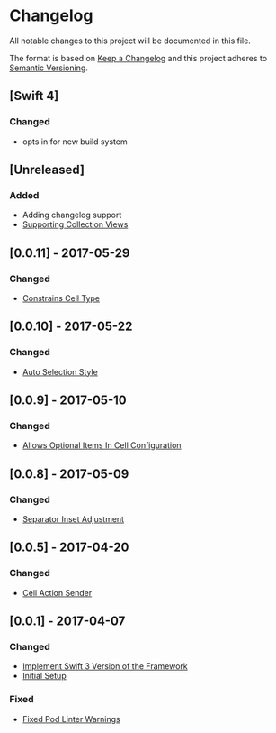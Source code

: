 # Changelog
All notable changes to this project will be documented in this file.

The format is based on [Keep a Changelog](http://keepachangelog.com/en/1.0.0/)
and this project adheres to [Semantic Versioning](http://semver.org/spec/v2.0.0.html).

## [Swift 4]
### Changed
- opts in for new build system

## [Unreleased]
### Added
- Adding changelog support
- [Supporting Collection Views](https://github.com/Blackjacx/Source/pull/9)

## [0.0.11] - 2017-05-29
### Changed
- [Constrains Cell Type](https://github.com/Blackjacx/Source/pull/8)

## [0.0.10] - 2017-05-22
### Changed
- [Auto Selection Style](https://github.com/Blackjacx/Source/pull/7)

## [0.0.9] - 2017-05-10
### Changed
- [Allows Optional Items In Cell Configuration](https://github.com/Blackjacx/Source/pull/6)

## [0.0.8] - 2017-05-09
### Changed
- [Separator Inset Adjustment](https://github.com/Blackjacx/Source/pull/5)

## [0.0.5] - 2017-04-20
### Changed
- [Cell Action Sender](https://github.com/Blackjacx/Source/pull/4)

## [0.0.1] - 2017-04-07
### Changed
- [Implement Swift 3 Version of the Framework](https://github.com/Blackjacx/Source/pull/3)
- [Initial Setup](https://github.com/Blackjacx/Source/pull/1)

### Fixed
- [Fixed Pod Linter Warnings](https://github.com/Blackjacx/Source/pull/2)
